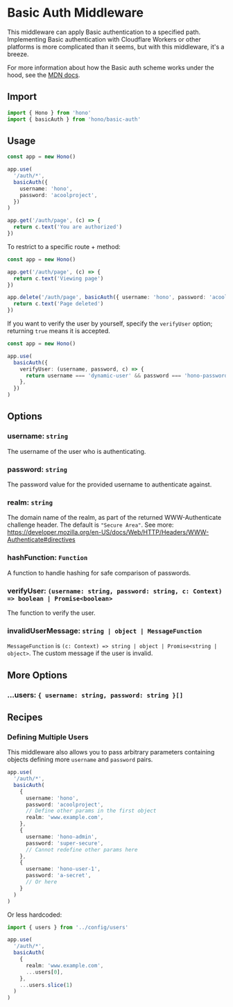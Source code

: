 # Basic Auth Middleware

This middleware can apply Basic authentication to a specified path.
Implementing Basic authentication with Cloudflare Workers or other platforms is more complicated than it seems, but with this middleware, it's a breeze.

For more information about how the Basic auth scheme works under the hood, see the [MDN docs](https://developer.mozilla.org/en-US/docs/Web/HTTP/Authentication#basic_authentication_scheme).

## Import

```ts
import { Hono } from 'hono'
import { basicAuth } from 'hono/basic-auth'
```

## Usage

```ts
const app = new Hono()

app.use(
  '/auth/*',
  basicAuth({
    username: 'hono',
    password: 'acoolproject',
  })
)

app.get('/auth/page', (c) => {
  return c.text('You are authorized')
})
```

To restrict to a specific route + method:

```ts
const app = new Hono()

app.get('/auth/page', (c) => {
  return c.text('Viewing page')
})

app.delete('/auth/page', basicAuth({ username: 'hono', password: 'acoolproject' }), (c) => {
  return c.text('Page deleted')
})
```

If you want to verify the user by yourself, specify the `verifyUser` option; returning `true` means it is accepted.

```ts
const app = new Hono()

app.use(
  basicAuth({
    verifyUser: (username, password, c) => {
      return username === 'dynamic-user' && password === 'hono-password'
    },
  })
)
```

## Options

### <Badge type="danger" text="required" /> username: `string`

The username of the user who is authenticating.

### <Badge type="danger" text="required" /> password: `string`

The password value for the provided username to authenticate against.

### <Badge type="info" text="optional" /> realm: `string`

The domain name of the realm, as part of the returned WWW-Authenticate challenge header. The default is `"Secure Area"`.
See more: https://developer.mozilla.org/en-US/docs/Web/HTTP/Headers/WWW-Authenticate#directives

### <Badge type="info" text="optional" /> hashFunction: `Function`

A function to handle hashing for safe comparison of passwords.

### <Badge type="info" text="optional" /> verifyUser: `(username: string, password: string, c: Context) => boolean | Promise<boolean>`

The function to verify the user.

### <Badge type="info" text="optional" /> invalidUserMessage: `string | object | MessageFunction`

`MessageFunction` is `(c: Context) => string | object | Promise<string | object>`. The custom message if the user is invalid.

## More Options

### <Badge type="info" text="optional" /> ...users: `{ username: string, password: string }[]`

## Recipes

### Defining Multiple Users

This middleware also allows you to pass arbitrary parameters containing objects defining more `username` and `password` pairs.

```ts
app.use(
  '/auth/*',
  basicAuth(
    {
      username: 'hono',
      password: 'acoolproject',
      // Define other params in the first object
      realm: 'www.example.com',
    },
    {
      username: 'hono-admin',
      password: 'super-secure',
      // Cannot redefine other params here
    },
    {
      username: 'hono-user-1',
      password: 'a-secret',
      // Or here
    }
  )
)
```

Or less hardcoded:

```ts
import { users } from '../config/users'

app.use(
  '/auth/*',
  basicAuth(
    {
      realm: 'www.example.com',
      ...users[0],
    },
    ...users.slice(1)
  )
)
```
